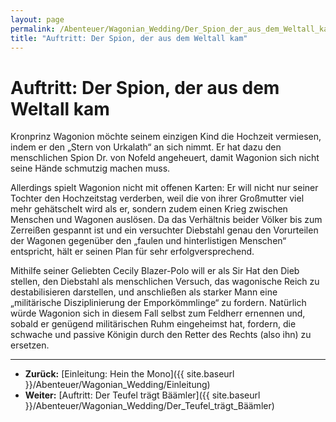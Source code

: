 ```yaml
---
layout: page
permalink: /Abenteuer/Wagonian_Wedding/Der_Spion_der_aus_dem_Weltall_kam
title: "Auftritt: Der Spion, der aus dem Weltall kam"
---
```


# Auftritt: Der Spion, der aus dem Weltall kam

Kronprinz Wagonion möchte seinem einzigen Kind die Hochzeit vermiesen, indem er den „Stern von Urkalath“ an sich nimmt. Er hat dazu den menschlichen Spion Dr. von Nofeld angeheuert, damit Wagonion sich nicht seine Hände schmutzig machen muss.

Allerdings spielt Wagonion nicht mit offenen Karten: Er will nicht nur seiner Tochter den Hochzeitstag verderben, weil die von ihrer Großmutter viel mehr gehätschelt wird als er, sondern zudem einen Krieg zwischen Menschen und Wagonen auslösen. Da das Verhältnis beider Völker bis zum Zerreißen gespannt ist und ein versuchter Diebstahl genau den Vorurteilen der Wagonen gegenüber den „faulen und hinterlistigen Menschen“ entspricht, hält er seinen Plan für sehr erfolgversprechend.

Mithilfe seiner Geliebten Cecily Blazer-Polo will er als Sir Hat den Dieb stellen, den Diebstahl als menschlichen Versuch, das wagonische Reich zu destabilisieren darstellen, und anschließen als starker Mann eine „militärische Disziplinierung der Emporkömmlinge“ zu fordern. Natürlich würde Wagonion sich in diesem Fall selbst zum Feldherr ernennen und, sobald er genügend militärischen Ruhm eingeheimst hat, fordern, die schwache und passive Königin durch den Retter des Rechts (also ihn) zu ersetzen.

***

- **Zurück:** [Einleitung: Hein the Mono]({{ site.baseurl }}/Abenteuer/Wagonian_Wedding/Einleitung)
- **Weiter:** [Auftritt: Der Teufel trägt Bäämler]({{ site.baseurl }}/Abenteuer/Wagonian_Wedding/Der_Teufel_trägt_Bäämler)
